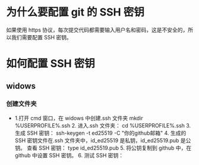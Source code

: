 # 为什么要配置 git 的 SSH 密钥

如果使用 https 协议，每次提交代码都需要输入用户名和密码，这是不安全的，所以我们需要配置 SSH 密钥。

# 如何配置 SSH 密钥

## widows

### 创建文件夹

- 1.打开 cmd 窗口，在 widows 中创建.ssh 文件夹
  mkdir %USERPROFILE%\.ssh
  2. 进入.ssh 文件夹：
  cd %USERPROFILE%\.ssh
  3. 生成 SSH 密钥：
  ssh-keygen -t ed25519 -C  "你的github邮箱"
  4. 生成的 SSH 密钥文件在.ssh 文件夹中，id_ed25519 是私钥，id_ed25519.pub 是公钥。
  查看 SSH 密钥：
  type id_ed25519.pub
  5. 将公钥复制到 github 中，在 github 中设置 SSH 密钥。
  6. 测试 SSH 密钥：
 



